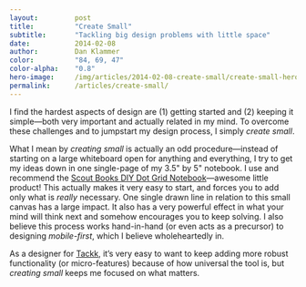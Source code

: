 ```yaml
---
layout:         post
title:          "Create Small"
subtitle:       "Tackling big design problems with little space"
date:           2014-02-08
author:         Dan Klammer
color:          "84, 69, 47"
color-alpha:    "0.8"
hero-image:     /img/articles/2014-02-08-create-small/create-small-hero.jpg
permalink:      /articles/create-small/
---
```


I find the hardest aspects of design are (1) getting started and (2) keeping it simple—both very important and actually related in my mind. To overcome these challenges and to jumpstart my design process, I simply *create small*.

What I mean by *creating small* is actually an odd procedure—instead of starting on a large whiteboard open for anything and everything, I try to get my ideas down in one single-page of my 3.5" by 5" notebook. I use and recommend the [Scout Books DIY Dot Grid Notebook]—awesome little product! This actually makes it very easy to start, and forces you to add only what is *really* necessary. One single drawn line in relation to this small canvas has a large impact. It also has a very powerful effect in what your mind will think next and somehow encourages you to keep solving. I also believe this process works hand-in-hand (or even acts as a precursor) to designing *mobile-first*, which I believe wholeheartedly in.

As a designer for [Tackk], it’s very easy to want to keep adding more robust functionality (or micro-features) because of how universal the tool is, but *creating small* keeps me focused on what matters.

[Scout Books DIY Dot Grid Notebook]: http://shop.scoutbooks.com/product/diy-notebook/
[Tackk]: /tackk
